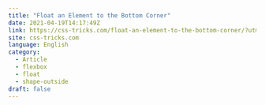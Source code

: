 ```yaml
---
title: "Float an Element to the Bottom Corner"
date: 2021-04-19T14:17:49Z
link: https://css-tricks.com/float-an-element-to-the-bottom-corner/?utm_medium=RSS&utm_source=news.12bit.vn
site: css-tricks.com
language: English
category:
  - Article
  - flexbox
  - float
  - shape-outside
draft: false
---
```

